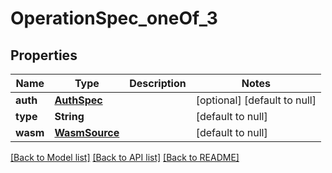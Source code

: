 # OperationSpec_oneOf_3
## Properties

| Name | Type | Description | Notes |
|------------ | ------------- | ------------- | -------------|
| **auth** | [**AuthSpec**](AuthSpec.md) |  | [optional] [default to null] |
| **type** | **String** |  | [default to null] |
| **wasm** | [**WasmSource**](WasmSource.md) |  | [default to null] |

[[Back to Model list]](../README.md#documentation-for-models) [[Back to API list]](../README.md#documentation-for-api-endpoints) [[Back to README]](../README.md)

